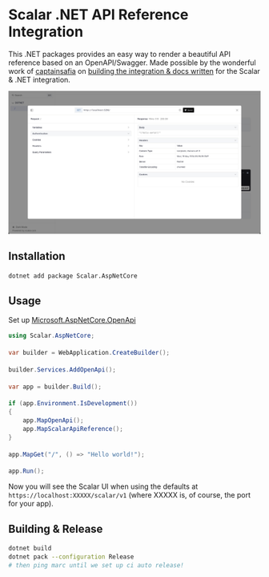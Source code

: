 # Scalar .NET API Reference Integration

This .NET packages provides an easy way to render a beautiful API reference based on an OpenAPI/Swagger. Made possible by the wonderful work of [captainsafia](https://github.com/captainsafia) on [building the integration & docs written](https://learn.microsoft.com/en-us/aspnet/core/fundamentals/minimal-apis/aspnetcore-openapi?view=aspnetcore-9.0&tabs=visual-studio#using-scalar-for-interactive-api-documentation) for the Scalar & .NET integration.

![dotnet](./dotnet.jpg)

## Installation

```bash
dotnet add package Scalar.AspNetCore
```

## Usage

Set up [Microsoft.AspNetCore.OpenApi](https://learn.microsoft.com/en-us/aspnet/core/fundamentals/minimal-apis/aspnetcore-openapi?view=aspnetcore-9.0&tabs=visual-studio)

```c#
using Scalar.AspNetCore;

var builder = WebApplication.CreateBuilder();

builder.Services.AddOpenApi();

var app = builder.Build();

if (app.Environment.IsDevelopment())
{
    app.MapOpenApi();
    app.MapScalarApiReference();
}

app.MapGet("/", () => "Hello world!");

app.Run();
```

Now you will see the Scalar UI when using the defaults at `https://localhost:XXXXX/scalar/v1` (where XXXXX is, of course, the port for your app).

## Building & Release

```bash
dotnet build
dotnet pack --configuration Release
# then ping marc until we set up ci auto release!
```
